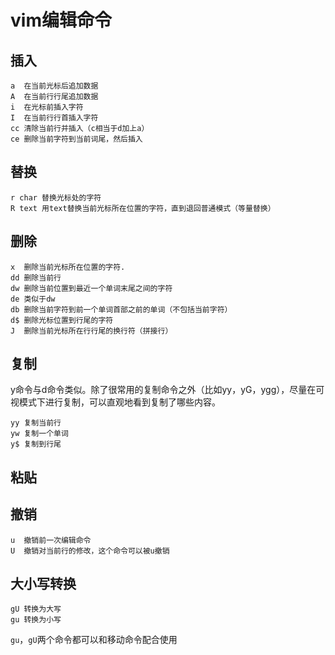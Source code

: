 # vim编辑命令

## 插入

```vim
a  在当前光标后追加数据
A  在当前行行尾追加数据
i  在光标前插入字符
I  在当前行行首插入字符
cc 清除当前行并插入（c相当于d加上a）
ce 删除当前字符到当前词尾，然后插入
```

## 替换

```vim
r char 替换光标处的字符
R text 用text替换当前光标所在位置的字符，直到退回普通模式（等量替换）
```

## 删除

```vim
x  删除当前光标所在位置的字符.
dd 删除当前行
dw 删除当前位置到最近一个单词末尾之间的字符
de 类似于dw
db 删除当前字符到前一个单词首部之前的单词（不包括当前字符）
d$ 删除光标位置到行尾的字符
J  删除当前光标所在行行尾的换行符（拼接行）
```

## 复制

y命令与d命令类似。除了很常用的复制命令之外（比如yy，yG，ygg），尽量在可视模式下进行复制，可以直观地看到复制了哪些内容。

```vim
yy 复制当前行
yw 复制一个单词
y$ 复制到行尾
```

## 粘贴

## 撤销

```vim
u  撤销前一次编辑命令
U  撤销对当前行的修改，这个命令可以被u撤销
```

## 大小写转换

```vim
gU 转换为大写
gu 转换为小写
```

`gu`，`gU`两个命令都可以和移动命令配合使用

